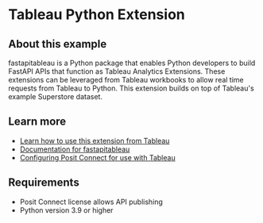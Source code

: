 # Tableau Python Extension

## About this example

fastapitableau is a Python package that enables Python developers to build FastAPI APIs that function as Tableau Analytics Extensions. These extensions can be leveraged from Tableau workbooks to allow real time requests from Tableau to Python. This extension builds on top of Tableau's example Superstore dataset.


## Learn more

* [Learn how to use this extension from Tableau](https://github.com/sol-eng/tableau-examples/tree/main/superstore)
* [Documentation for fastapitableau](https://github.com/rstudio/fastapitableau)
* [Configuring Posit Connect for use with Tableau](https://docs.posit.co/connect/admin/integrations/tableau/)

## Requirements

* Posit Connect license allows API publishing
* Python version 3.9 or higher
